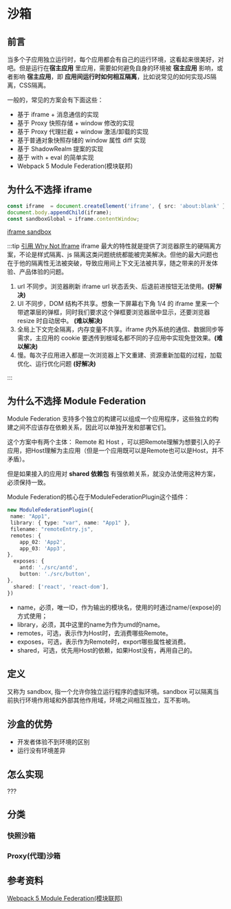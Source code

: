 # 沙箱

## 前言

当多个子应用独立运行时，每个应用都会有自己的运行环境，这看起来很美好，对吧。但是运行在**宿主应用** 里应用，需要如何避免自身的环境被 **宿主应用** 影响，或者影响  **宿主应用**，即 **应用间运行时如何相互隔离**，比如说常见的如何实现JS隔离，CSS隔离。

一般的，常见的方案会有下面这些：

- 基于 iframe + 消息通信的实现
- 基于 Proxy 快照存储 + window 修改的实现
- 基于 Proxy 代理拦截 + window 激活/卸载的实现
- 基于普通对象快照存储的 window 属性 diff 实现
- 基于 ShadowRealm 提案的实现
- 基于 with + eval 的简单实现
- Webpack 5 Module Federation(模块联邦)

## 为什么不选择 iframe

```ts
const iframe  = document.createElement('iframe', { src: 'about:blank' });
document.body.appendChild(iframe);
const sandboxGlobal = iframe.contentWindow;
```

[iframe sandbox](https://developer.mozilla.org/zh-CN/docs/Web/HTML/Element/iframe#attr-sandbox)

:::tip [引用 Why Not Iframe](https://www.yuque.com/kuitos/gky7yw/gesexv)
iframe 最大的特性就是提供了浏览器原生的硬隔离方案，不论是样式隔离、js 隔离这类问题统统都能被完美解决。但他的最大问题也在于他的隔离性无法被突破，导致应用间上下文无法被共享，随之带来的开发体验、产品体验的问题。

1. url 不同步。浏览器刷新 iframe url 状态丢失、后退前进按钮无法使用。**(好解决)**
2. UI 不同步，DOM 结构不共享。想象一下屏幕右下角 1/4 的 iframe 里来一个带遮罩层的弹框，同时我们要求这个弹框要浏览器居中显示，还要浏览器 resize 时自动居中。 **(难以解决)**
3. 全局上下文完全隔离，内存变量不共享。iframe 内外系统的通信、数据同步等需求，主应用的 cookie 要透传到根域名都不同的子应用中实现免登效果。**(难以解决)**
4. 慢。每次子应用进入都是一次浏览器上下文重建、资源重新加载的过程，加载优化、运行优化问题 **(好解决)**

:::

## 为什么不选择 Module Federation

Module Federation 支持多个独立的构建可以组成一个应用程序，这些独立的构建之间不应该存在依赖关系，因此可以单独开发和部署它们。

这个方案中有两个主体： Remote 和 Host ，可以把Remote理解为想要引入的子应用，把Host理解为主应用（但是一个应用既可以是Remote也可以是Host，并不矛盾）。

但是如果接入的应用对 **shared 依赖包** 有强依赖关系，就没办法使用这种方案，必须保持一致。

Module Federation的核心在于ModuleFederationPlugin这个插件：

```ts
new ModuleFederationPlugin({
 name: "App1",
 library: { type: "var", name: "App1" },
 filename: "remoteEntry.js",
 remotes: {
    app_02: 'App2',
    app_03: 'App3',  
},
  exposes: {
    antd: './src/antd',
    button: './src/button',  
},
  shared: ['react', 'react-dom'],
})
```

- name，必须，唯一ID，作为输出的模块名，使用的时通过name/{expose}的方式使用；
- library，必须，其中这里的name为作为umd的name。
- remotes，可选，表示作为Host时，去消费哪些Remote。
- exposes，可选，表示作为Remote时，export哪些属性被消费。
- shared，可选，优先用Host的依赖，如果Host没有，再用自己的。

## 定义

又称为 sandbox, 指一个允许你独立运行程序的虚拟环境。sandbox 可以隔离当前执行环境作用域和外部其他作用域，环境之间相互独立，互不影响。

## 沙盒的优势

- 开发者体验不到环境的区别
- 运行没有环境差异

## 怎么实现

???

## 分类

### 快照沙箱

### Proxy(代理)沙箱


## 参考资料

[Webpack 5 Module Federation(模块联邦)](https://webpack.js.org/concepts/module-federation/)

